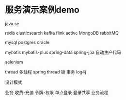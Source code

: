 # 服务演示案例demo
java se

redis
elasticsearch
kafka
flink
active
MongoDB
rabbitMQ

mysql
postgres
oracle

mybatis
mybatis-plus
spring-data
spring-jpa
自动生产代码

selenium

thread 多线程
spring thread
锁
事务
log4j

设计模式

业务
收费-充值
令牌-权限
单点登录
登录共享
业务流程
